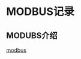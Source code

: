 # MODBUS记录

## MODUBS介绍
[modbus](https://github.com/flylink-code/Communication-protocol/tree/master/modbus)